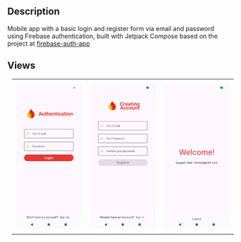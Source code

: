 ## Description
Mobile app with a basic login and register form via email and password using Firebase authentication, built with Jetpack Compose based on the project at [firebase-auth-app](https://github.com/Augustofa/firebase-auth-app)

## Views

<div align="center">
  <table style="border-collapse: collapse; margin: 10px;">
    <tr>
      <td style="padding: 10px; text-align: center;">
        <img src="https://github.com/Augustofa/ComposeAuthApp/blob/master/images/screen1.jpg" alt="Login Screen" width="400"/>
      </td>
      <td style="padding: 10px; text-align: center;">
        <img src="https://github.com/Augustofa/ComposeAuthApp/blob/master/images/screen2.jpg" alt="Register Screen" width="400"/>
      </td>
      <td style="padding: 10px; text-align: center;">
        <img src="https://github.com/Augustofa/ComposeAuthApp/blob/master/images/screen3.jpg" alt="Home Screen" width="400"/>
      </td>
    </tr>
  </table>
</div>
